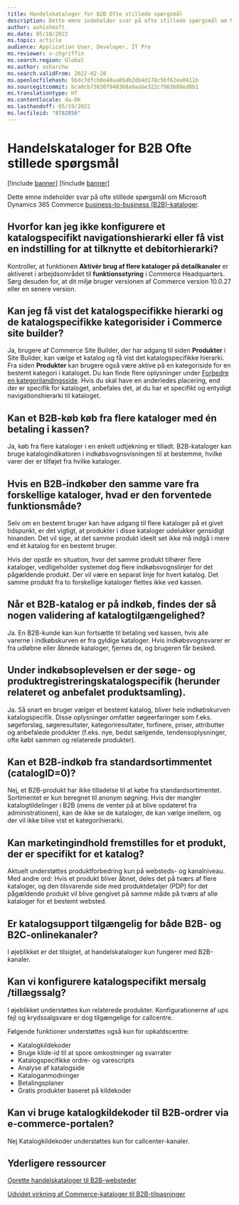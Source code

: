 ```yaml
---
title: Handelskataloger for B2B Ofte stillede spørgsmål
description: Dette emne indeholder svar på ofte stillede spørgsmål om Microsoft Dynamics 365 Commerce-kataloger.
author: ashishmsft
ms.date: 05/18/2022
ms.topic: article
audience: Application User, Developer, IT Pro
ms.reviewer: v-chgriffin
ms.search.region: Global
ms.author: asharchw
ms.search.validFrom: 2022-02-28
ms.openlocfilehash: 5bdc7dfcb0e48aa85db2db4d178c5bf62ea0411b
ms.sourcegitcommit: bca0cb730307948368a9aabe322cf963688ed8b1
ms.translationtype: HT
ms.contentlocale: da-DK
ms.lasthandoff: 05/19/2022
ms.locfileid: "8782856"
---
```

# <a name="commerce-catalogs-for-b2b-faq"></a>Handelskataloger for B2B Ofte stillede spørgsmål

[!include [banner](includes/banner.md)]
[!include [banner](includes/preview-banner.md)]

Dette emne indeholder svar på ofte stillede spørgsmål om Microsoft Dynamics 365 Commerce [business-to-business (B2B)-kataloger](catalogs-b2b-sites.md).

## <a name="why-cant-i-configure-a-catalog-specific-navigation-hierarchy-or-see-an-option-to-associate-a-customer-hierarchy"></a>Hvorfor kan jeg ikke konfigurere et katalogspecifikt navigationshierarki eller få vist en indstilling for at tilknytte et debitorhierarki?

Kontroller, at funktionen **Aktivér brug af flere kataloger på detailkanaler** er aktiveret i arbejdsområdet til **funktionsstyring** i Commerce Headquarters. Sørg desuden for, at dit miljø bruger versionen af Commerce version 10.0.27 eller en senere version.

## <a name="can-i-view-the-catalog-specific-hierarchy-and-enrich-category-pages-in-commerce-site-builder"></a>Kan jeg få vist det katalogspecifikke hierarki og de katalogspecifikke kategorisider i Commerce site builder?

Ja, brugere af Commerce Site Builder, der har adgang til siden **Produkter** i Site Builder, kan vælge et katalog og få vist det katalogspecifikke hierarki. Fra siden **Produkter** kan brugere også være aktive på en kategoriside for en bestemt kategori i kataloget. Du kan finde flere oplysninger under [Forbedre en kategorilandingsside](enrich-category-page.md). Hvis du skal have en anderledes placering, end der er specifik for kataloget, anbefales det, at du har et specifikt og entydigt navigationshierarki til kataloget.

## <a name="can-a-b2b-shopper-purchase-from-multiple-catalogs-in-a-single-checkout"></a>Kan et B2B-køb køb fra flere kataloger med én betaling i kassen?

Ja, køb fra flere kataloger i en enkelt udtjekning er tilladt. B2B-kataloger kan bruge katalogindikatoren i indkøbsvognsvisningen til at bestemme, hvilke varer der er tilføjet fra hvilke kataloger.

## <a name="if-a-b2b-shopper-purchases-the-same-item-from-different-catalogs-what-is-the-expected-behavior"></a>Hvis en B2B-indkøber den samme vare fra forskellige kataloger, hvad er den forventede funktionsmåde?

Selv om en bestemt bruger kan have adgang til flere kataloger på et givet tidspunkt, er det vigtigt, at produkter i disse kataloger udelukker gensidigt hinanden. Det vil sige, at det samme produkt ideelt set ikke må indgå i mere end ét katalog for en bestemt bruger.

Hvis der opstår en situation, hvor det samme produkt tilhører flere kataloger, vedligeholder systemet dog flere indkøbsvognslinjer for det pågældende produkt. Der vil være en separat linje for hvert katalog. Det samme produkt fra to forskellige kataloger flettes ikke ved kassen.

## <a name="when-a-b2b-shopper-is-shopping-is-there-any-validation-for-catalog-availability"></a>Når et B2B-katalog er på indkøb, findes der så nogen validering af katalogtilgængelighed?

Ja. En B2B-kunde kan kun fortsætte til betaling ved kassen, hvis alle varerne i indkøbskurven er fra gyldige kataloger. Hvis indkøbsvognsvarer er fra udløbne eller åbnede kataloger, fjernes de, og brugeren får besked.

## <a name="during-the-shopping-experience-are-search-and-product-discovery-including-related-and-recommended-product-collections-catalog-specific"></a>Under indkøbsoplevelsen er der søge- og produktregistreringskatalogspecifik (herunder relateret og anbefalet produktsamling).

Ja. Så snart en bruger vælger et bestemt katalog, bliver hele indkøbskurven katalogspecifik. Disse oplysninger omfatter søgeerfaringer som f.eks. søgeforslag, søgeresultater, kategoriresultater, forfinere, priser, attributter og anbefalede produkter (f.eks. nye, bedst sælgende, tendensoplysninger, ofte købt sammen og relaterede produkter).

## <a name="can-a-b2b-shopper-purchase-from-the-default-assortment-catalogid0"></a>Kan et B2B-indkøb fra standardsortimmentet (catalogID=0)?

Nej, et B2B-produkt har ikke tilladelse til at købe fra standardsortimentet. Sortimentet er kun beregnet til anonym søgning. Hvis der mangler katalogtildelinger i B2B (mens de venter på at blive opdateret fra administrationen), kan de ikke se de kataloger, de kan vælge imellem, og der vil ikke blive vist et kategorihierarki.

## <a name="can-marketing-content-be-curated-for-a-product-that-is-specific-to-a-catalog"></a>Kan marketingindhold fremstilles for et produkt, der er specifikt for et katalog?

Aktuelt understøttes produktforbedring kun på websteds- og kanalniveau. Med andre ord: Hvis et produkt bliver åbnet, deles det på tværs af flere kataloger, og den tilsvarende side med produktdetaljer (PDP) for det pågældende produkt vil blive gengivet på samme måde på tværs af alle kataloger for et bestemt websted.

## <a name="is-catalog-support-available-for-both-b2b-and-business-to-consumer-b2c-online-channels"></a>Er katalogsupport tilgængelig for både B2B- og B2C-onlinekanaler?

I øjeblikket er det tilsigtet, at handelskataloger kun fungerer med B2B-kanaler.

## <a name="can-we-set-up-catalog-specific-upsellcross-sell-items"></a>Kan vi konfigurere katalogspecifikt mersalg /tillægssalg?

I øjeblikket understøttes kun relaterede produkter. Konfigurationerne af ups fejl og krydssalgsvare er dog tilgængelige for callcentre.

Følgende funktioner understøttes også kun for opkaldscentre:

- Katalogkildekoder
- Bruge kilde-id til at spore omkostninger og svarrater
- Katalogspecifikke ordre- og varescripts
- Analyse af katalogside
- Kataloganmodninger
- Betalingsplaner
- Gratis produkter baseret på kildekoder

## <a name="can-we-use-catalog-source-codes-for-b2b-orders-through-the-e-commerce-portal"></a>Kan vi bruge katalogkildekoder til B2B-ordrer via e-commerce-portalen?

Nej Katalogkildekoder understøttes kun for callcenter-kanaler.

## <a name="additional-resources"></a>Yderligere ressourcer

[Oprette handelskataloger til B2B-websteder](catalogs-b2b-sites.md)

[Udvidet virkning af Commerce-kataloger til B2B-tilpasninger](catalogs-b2b-sites-dev.md)
